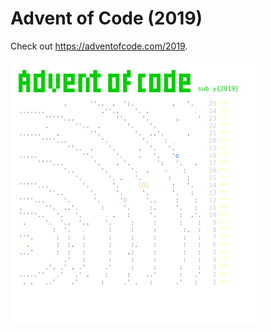 
# Advent of Code (2019)
Check out https://adventofcode.com/2019.

<img src="calendar.svg" width="80%" />
               
